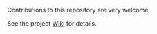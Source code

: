 Contributions to this repository are very welcome.

See the project [Wiki](https://github.com/xcsf-dev/xcsf/wiki/Contributing) for details.

